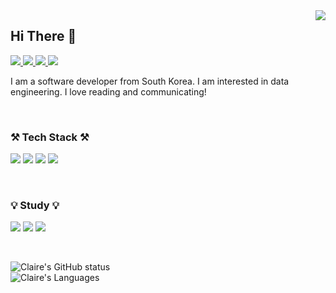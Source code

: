 <div align="right">
<img src="https://komarev.com/ghpvc/?username=jungclaire&&style=flat-square" align="right" />
</div>

<h2> Hi There 👋 </h2>
<div>
<p align="left">
    <a href="mailto:dev.jungclaire@gmail.com">
        <img src="https://img.shields.io/badge/Gmail-d14836?style=flat-square&logo=Gmail&logoColor=white&link=mailto:dev.jungclaire@gmail.com">
    <a href="https://www.facebook.com/seunghee.jung.claire/">
        <img src="https://img.shields.io/badge/facebook-1877f2?style=flat-square&logo=facebook&logoColor=white&link=https://www.facebook.com/seunghee.jung.claire">
    <a href="https://www.linkedin.com/in/seunghee-jung-claire/">
        <img src="https://img.shields.io/badge/-LinkedIn-blue?style=flat-square&logo=Linkedin&logoColor=white&link=https://www.linkedin.com/in/seunghee-jung-claire/">
    <a href="https://velog.io/@jungclaire/">
        <img src="http://img.shields.io/badge/-Tech%20blog-black?style=flat-square&logo=github&link=https://velog.io/@jungclaire">
    </a>
</p>
</div>

<p> I am a software developer from South Korea. I am interested in data engineering. I love reading and communicating! </p>
<br/>

<div>
<h3 align="left">⚒️ Tech Stack ⚒️</h3>
<p align="left">
    <img src="https://img.shields.io/badge/Java-palegoldenrod?style=flat-square&logo=Java&logoColor=red"/>
    <img src="https://img.shields.io/badge/Spring-white?style=flat-square&logo=Spring&logoColor=white&color=6DB33F"/>
    <img src="https://img.shields.io/badge/Python-blue?style=flat-square&logo=Python&logoColor=white"/>
    <img src="https://img.shields.io/badge/-MongoDB-white?style=flat-square&logo=MongoDB&logoColor=white&color=47A248"/>
</p>
</div>
<br/>
        
<div>
<h3 align="left">💡 Study 💡</h3>
<p align="left">
    <img src="https://img.shields.io/badge/Docker-2496ED?style=flat-square&logo=Docker&logoColor=white"/>
    <img src="https://img.shields.io/badge/Graphql-E10098?style=flat-square&logo=Graphql&logoColor=white"/>
    <img src="https://img.shields.io/badge/Angular-DD0031?style=flat-square&logo=Angular&logoColor=white"/>
</p>
</div>
<br/>

![Claire's GitHub status](https://github-readme-stats.vercel.app/api?username=jungclaire)
<br/>
![Claire's Languages](https://github-readme-stats.vercel.app/api/top-langs/?username=jungclaire&langs_count=8)
